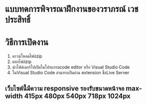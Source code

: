 
# แบบทดการพิจารณาฝึกงานของวราภรณ์ เวชประสิทธิ์
# วิธีการเปิดงาน
 1. ดาวน์โหลดไฟล์zip
 2. แยกไฟล์zip
 3. นำโฟล์เดอร์ไปเปิดในโปรแกรมcode editor หรือ 
Visual Studio Code
 4. ในVisual Studio Code สามารถเปิดผ่าน extension ชื่อLive Server

## เว็บไซต์นี้มีความ responsive รองรับขนาดหน้าจอ max-width 415px 480px 540px 718px 1024px
